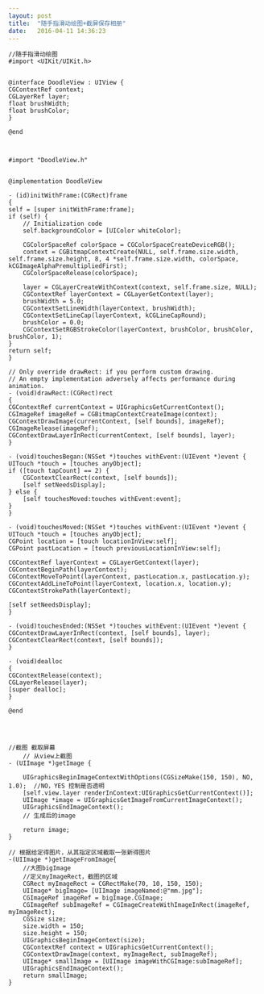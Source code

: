 ```yaml
---
layout: post
title:  "随手指滑动绘图+截屏保存相册"
date:   2016-04-11 14:36:23
---
```


	//随手指滑动绘图
	#import <UIKit/UIKit.h>


	@interface DoodleView : UIView {
    CGContextRef context;
    CGLayerRef layer;
    float brushWidth;
    float brushColor;
	}

	@end



	#import "DoodleView.h"


	@implementation DoodleView

	- (id)initWithFrame:(CGRect)frame
	{
    self = [super initWithFrame:frame];
    if (self) {
        // Initialization code
        self.backgroundColor = [UIColor whiteColor];
        
        CGColorSpaceRef colorSpace = CGColorSpaceCreateDeviceRGB();
        context = CGBitmapContextCreate(NULL, self.frame.size.width, self.frame.size.height, 8, 4 *self.frame.size.width, colorSpace, kCGImageAlphaPremultipliedFirst);
        CGColorSpaceRelease(colorSpace);
        
        layer = CGLayerCreateWithContext(context, self.frame.size, NULL);
        CGContextRef layerContext = CGLayerGetContext(layer);
        brushWidth = 5.0;
        CGContextSetLineWidth(layerContext, brushWidth);
        CGContextSetLineCap(layerContext, kCGLineCapRound);
        brushColor = 0.0;
        CGContextSetRGBStrokeColor(layerContext, brushColor, brushColor, brushColor, 1);
    }
    return self;
	}

	// Only override drawRect: if you perform custom drawing.
	// An empty implementation adversely affects performance during animation.
	- (void)drawRect:(CGRect)rect
	{
    CGContextRef currentContext = UIGraphicsGetCurrentContext();
    CGImageRef imageRef = CGBitmapContextCreateImage(context);
    CGContextDrawImage(currentContext, [self bounds], imageRef);
    CGImageRelease(imageRef);
    CGContextDrawLayerInRect(currentContext, [self bounds], layer);
	}

	- (void)touchesBegan:(NSSet *)touches withEvent:(UIEvent *)event {
    UITouch *touch = [touches anyObject];
    if ([touch tapCount] == 2) {
        CGContextClearRect(context, [self bounds]);
        [self setNeedsDisplay];
    } else {
        [self touchesMoved:touches withEvent:event];
    }
	}

	- (void)touchesMoved:(NSSet *)touches withEvent:(UIEvent *)event {
    UITouch *touch = [touches anyObject];
    CGPoint location = [touch locationInView:self];
    CGPoint pastLocation = [touch previousLocationInView:self];
    
    CGContextRef layerContext = CGLayerGetContext(layer);
    CGContextBeginPath(layerContext);
    CGContextMoveToPoint(layerContext, pastLocation.x, pastLocation.y);
    CGContextAddLineToPoint(layerContext, location.x, location.y);
    CGContextStrokePath(layerContext);
    
    [self setNeedsDisplay];
	}

	- (void)touchesEnded:(NSSet *)touches withEvent:(UIEvent *)event {
    CGContextDrawLayerInRect(context, [self bounds], layer);
    CGContextClearRect(context, [self bounds]);
	}

	- (void)dealloc
	{
    CGContextRelease(context);
    CGLayerRelease(layer);
    [super dealloc];
	}

	@end




	//截图 截取屏幕 
	    // 从view上截图  
    - (UIImage *)getImage {  
          
        UIGraphicsBeginImageContextWithOptions(CGSizeMake(150, 150), NO, 1.0);  //NO，YES 控制是否透明  
        [self.view.layer renderInContext:UIGraphicsGetCurrentContext()];  
        UIImage *image = UIGraphicsGetImageFromCurrentImageContext();  
        UIGraphicsEndImageContext();  
        // 生成后的image  
          
        return image;  
    }  
      
    // 根据给定得图片，从其指定区域截取一张新得图片  
    -(UIImage *)getImageFromImage{  
        //大图bigImage  
        //定义myImageRect，截图的区域  
        CGRect myImageRect = CGRectMake(70, 10, 150, 150);  
        UIImage* bigImage= [UIImage imageNamed:@"mm.jpg"];  
        CGImageRef imageRef = bigImage.CGImage;  
        CGImageRef subImageRef = CGImageCreateWithImageInRect(imageRef, myImageRect);  
        CGSize size;  
        size.width = 150;  
        size.height = 150;  
        UIGraphicsBeginImageContext(size);  
        CGContextRef context = UIGraphicsGetCurrentContext();  
        CGContextDrawImage(context, myImageRect, subImageRef);  
        UIImage* smallImage = [UIImage imageWithCGImage:subImageRef];  
        UIGraphicsEndImageContext();  
        return smallImage;  
    }  